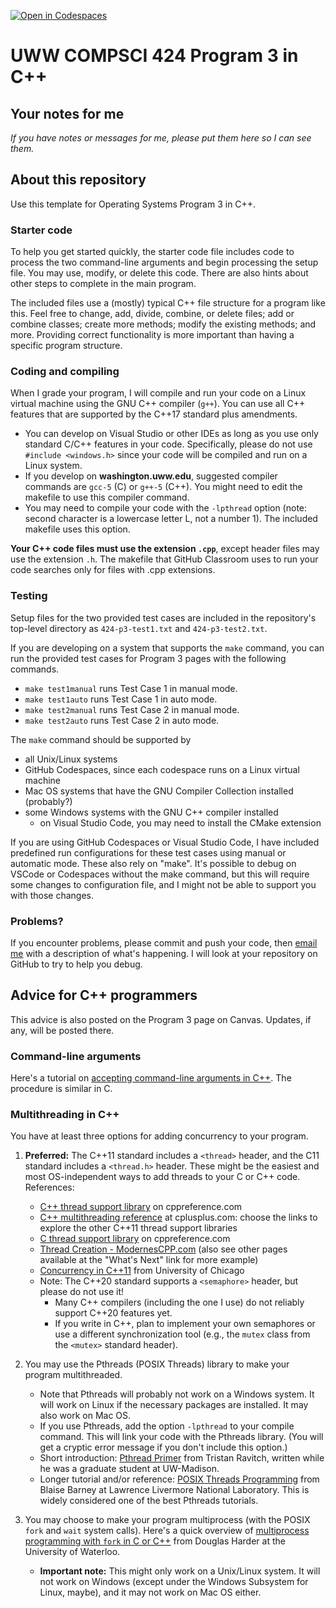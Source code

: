 [![Open in Codespaces](https://classroom.github.com/assets/launch-codespace-7f7980b617ed060a017424585567c406b6ee15c891e84e1186181d67ecf80aa0.svg)](https://classroom.github.com/open-in-codespaces?assignment_repo_id=14860461)
# UWW COMPSCI 424 Program 3 in C++

## Your notes for me

*If you have notes or messages for me, please put them here so I can see them.*

## About this repository

Use this template for Operating Systems Program 3 in C++.

### Starter code

To help you get started quickly, the starter code file includes code to process the two command-line arguments and begin processing the setup file. You may use, modify, or delete this code. There are also hints about other steps to complete in the main program.

The included files use a (mostly) typical C++ file structure for a program like this. Feel free to change, add, divide, combine, or delete files; add or combine classes; create more methods; modify the existing methods; and more. Providing correct functionality is more important than having a specific program structure.

### Coding and compiling

When I grade your program, I will compile and run your code on a Linux virtual machine using the GNU C++ compiler (`g++`). You can use all C++ features that are supported by the C++17 standard plus amendments. 
* You can develop on Visual Studio or other IDEs as long as you use only standard C/C++ features in your code. Specifically, please do not use `#include <windows.h>` since your code will be compiled and run on a Linux system.
* If you develop on **washington.uww.edu**, suggested compiler commands are `gcc-5` (C) or `g++-5` (C++). You might need to edit the makefile to use this compiler command.
* You may need to compile your code with the `-lpthread` option (note: second character is a lowercase letter L, not a number 1). The included makefile uses this option.

**Your C++ code files must use the extension `.cpp`**, except header files may use the extension `.h`. The makefile that GitHub Classroom uses to run your code searches only for files with .cpp extensions.

### Testing

Setup files for the two provided test cases are included in the repository's top-level directory as `424-p3-test1.txt` and `424-p3-test2.txt`. 

If you are developing on a system that supports the `make` command, you can run the provided test cases for Program 3 pages with the following commands.

* `make test1manual` runs Test Case 1 in manual mode.
* `make test1auto` runs Test Case 1 in auto mode.
* `make test2manual` runs Test Case 2 in manual mode.
* `make test2auto` runs Test Case 2 in auto mode.

The `make` command should be supported by
* all Unix/Linux systems
* GitHub Codespaces, since each codespace runs on a Linux virtual machine
* Mac OS systems that have the GNU Compiler Collection installed (probably?)
* some Windows systems with the GNU C++ compiler installed
    - on Visual Studio Code, you may need to install the CMake extension

If you are using GitHub Codespaces or Visual Studio Code, I have included predefined run configurations for these test cases using manual or automatic mode. These also rely on "make". It's possible to debug on VSCode or Codespaces without the make command, but this will require some changes to configuration file, and I might not be able to support you with those changes.

### Problems?

If you encounter problems, please commit and push your code, then [email me](osterz@uww.edu) with a description of what's happening. I will look at your repository on GitHub to try to help you debug.


## Advice for C++ programmers

This advice is also posted on the Program 3 page on Canvas. Updates, if any, will be posted there.


### Command-line arguments

Here's a tutorial on [accepting command-line arguments in C++](https://www.site.uottawa.ca/~lucia/courses/2131-05/labs/Lab3/CommandLineArguments.html). The procedure is similar in C.


### Multithreading in C++

You have at least three options for adding concurrency to your program.

1. **Preferred:** The C++11 standard includes a `<thread>` header, and the C11 standard includes a `<thread.h>` header. These might be the easiest and most OS-independent ways to add threads to your C or C++ code. References:
    * [C++ thread support library](https://en.cppreference.com/w/cpp/thread) on cppreference.com
    * [C++ multithreading reference](http://www.cplusplus.com/reference/multithreading/) at cplusplus.com: choose the links to explore the other C++11 thread support libraries
    * [C thread support library](https://en.cppreference.com/w/c/thread) on cppreference.com
    * [Thread Creation - ModernesCPP.com](https://www.modernescpp.com/index.php/thread-creation) (also see other pages available at the "What's Next" link for more example)
    * [Concurrency in C++11](https://www.classes.cs.uchicago.edu/archive/2013/spring/12300-1/labs/lab6/) from University of Chicago
    * Note: The C++20 standard supports a `<semaphore>` header, but please do not use it!
        - Many C++ compilers (including the one I use) do not reliably support C++20 features yet.
        - If you write in C++, plan to implement your own semaphores or use a different synchronization tool (e.g., the `mutex` class from the `<mutex>` standard header).

2. You may use the Pthreads (POSIX Threads) library to make your program multithreaded.

    * Note that Pthreads will probably not work on a Windows system. It will work on Linux if the necessary packages are installed. It may also work on Mac OS.
    * If you use Pthreads, add the option `-lpthread` to your compile command. This will link your code with the Pthreads library. (You will get a cryptic error message if you don't include this option.)
    * Short introduction: [Pthread Primer](http://pages.cs.wisc.edu/~travitch/pthreads_primer.html) from Tristan Ravitch, written while he was a graduate student at UW-Madison.
    * Longer tutorial and/or reference: [POSIX Threads Programming](https://hpc-tutorials.llnl.gov/posix/) from Blaise Barney at Lawrence Livermore National Laboratory. This is widely considered one of the best Pthreads tutorials.

3. You may choose to make your program multiprocess (with the POSIX `fork` and `wait` system calls). Here's a quick overview of [multiprocess programming with `fork` in C or C++](https://ece.uwaterloo.ca/~dwharder/icsrts/Tutorials/fork_exec/) from Douglas Harder at the University of Waterloo.
    * **Important note:** This might only work on a Unix/Linux system. It will not work on Windows (except under the Windows Subsystem for Linux, maybe), and it may not work on Mac OS either.
